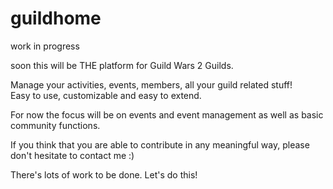 # guildhome
work in progress

soon this will be THE platform for Guild Wars 2 Guilds.

Manage your activities, events, members, all your guild related stuff!  
Easy to use, customizable and easy to extend.

For now the focus will be on events and event management as well as basic
community functions.

If you think that you are able to contribute in any meaningful way, please
don't hesitate to contact me :)

There's lots of work to be done. Let's do this!

